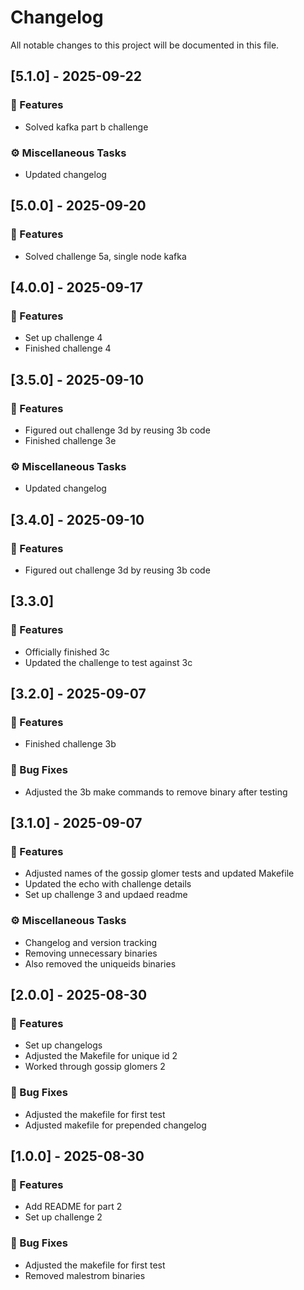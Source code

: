 # Changelog

All notable changes to this project will be documented in this file.

## [5.1.0] - 2025-09-22

### 🚀 Features

- Solved kafka part b challenge

### ⚙️ Miscellaneous Tasks

- Updated changelog

## [5.0.0] - 2025-09-20

### 🚀 Features

- Solved challenge 5a, single node kafka


## [4.0.0] - 2025-09-17

### 🚀 Features

- Set up challenge 4
- Finished challenge 4

## [3.5.0] - 2025-09-10

### 🚀 Features

- Figured out challenge 3d by reusing 3b code
- Finished challenge 3e

### ⚙️ Miscellaneous Tasks

- Updated changelog

## [3.4.0] - 2025-09-10

### 🚀 Features

- Figured out challenge 3d by reusing 3b code

## [3.3.0]

### 🚀 Features

- Officially finished 3c
- Updated the challenge to test against 3c

## [3.2.0] - 2025-09-07

### 🚀 Features

- Finished challenge 3b

### 🐛 Bug Fixes

- Adjusted the 3b make commands to remove binary after testing

## [3.1.0] - 2025-09-07

### 🚀 Features

- Adjusted names of the gossip glomer tests and updated Makefile
- Updated the echo with challenge details
- Set up challenge 3 and updaed readme

### ⚙️ Miscellaneous Tasks

- Changelog and version tracking
- Removing unnecessary binaries
- Also removed the uniqueids binaries

## [2.0.0] - 2025-08-30

### 🚀 Features

- Set up changelogs
- Adjusted the Makefile for unique id 2
- Worked through gossip glomers 2

### 🐛 Bug Fixes

- Adjusted the makefile for first test
- Adjusted makefile for prepended changelog

## [1.0.0] - 2025-08-30

### 🚀 Features

- Add README for part 2
- Set up challenge 2

### 🐛 Bug Fixes

- Adjusted the makefile for first test
- Removed malestrom binaries

<!-- generated by git-cliff -->
